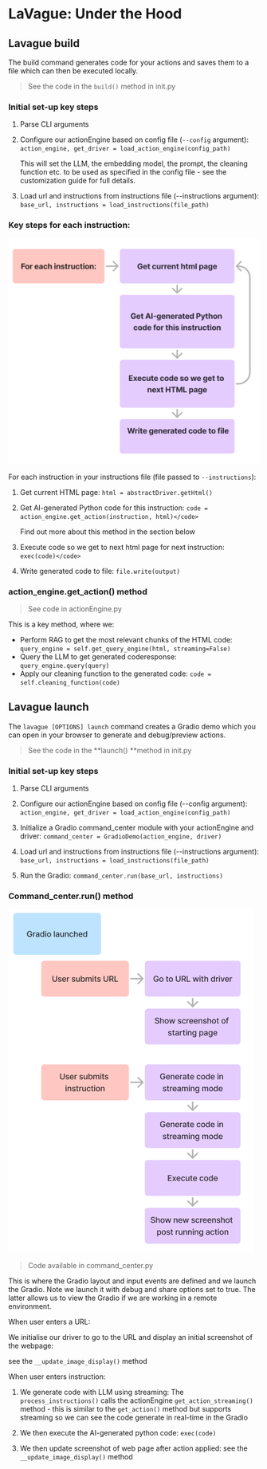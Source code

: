 # LaVague: Under the Hood

## Lavague build

The build command generates code for your actions and saves them to a file which can then be executed locally.

> See the code in the `build()` method in init.py

### Initial set-up key steps

1. Parse CLI arguments

2. Configure our actionEngine based on config file (`--config` argument): `action_engine, get_driver = load_action_engine(config_path)`

    This will set the LLM, the embedding model, the prompt, the cleaning function etc. to be used as specified in the config file - see the customization guide for full details.

3. Load url and instructions from instructions file (--instructions argument): `base_url, instructions = load_instructions(file_path)`

### Key steps for each instruction:

![execute-instruction-schema](../../assets/execute-instruction.png)

For each instruction in your instructions file (file passed to `--instructions`):

1. Get current HTML page: `html = abstractDriver.getHtml()`

2. Get AI-generated Python code for this instruction: `code = action_engine.get_action(instruction, html)</code>`

    Find out more about this method in the section below

3. Execute code so we get to next html page for next instruction: `exec(code)</code>`

4. Write generated code to file: `file.write(output)`

### action_engine.get_action() method

> See code in actionEngine.py

This is a key method, where we:

- Perform RAG to get the most relevant chunks of the HTML code: `query_engine = self.get_query_engine(html, streaming=False)`
- Query the LLM to get generated coderesponse: `query_engine.query(query)`
- Apply our cleaning function to the generated code: `code = self.cleaning_function(code)`

## Lavague launch

The `lavague [OPTIONS] launch` command creates a Gradio demo which you can open in your browser to generate and debug/preview actions.

> See the code in the **launch() **method in init.py

### Initial set-up key steps

1. Parse CLI arguments

2. Configure our actionEngine based on config file (--config argument): `action_engine, get_driver = load_action_engine(config_path)`

3. Initialize a Gradio command_center module with your actionEngine and driver: `command_center = GradioDemo(action_engine, driver)`

4. Load url and instructions from instructions file (--instructions argument): `base_url, instructions = load_instructions(file_path)`

5. Run the Gradio: `command_center.run(base_url, instructions)`

### Command_center.run() method

![gradio-schema](../../assets/gradio.png)

> Code available in command_center.py

This is where the Gradio layout and input events are defined and we launch the Gradio. Note we launch it with debug and share options set to true. The latter allows us to view the Gradio if we are working in a remote environment.

When user enters a URL:

We initialise our driver to go to the URL and display an initial screenshot of the webpage:

see the `__update_image_display()` method

When user enters instruction:

1. We generate code with LLM using streaming: The `process_instructions()` calls the actionEngine `get_action_streaming()` method - this is similar to the `get_action()` method but supports streaming so we can see the code generate in real-time in the Gradio

2. We then execute the AI-generated python code: `exec(code)`

3. We then update screenshot of web page after action applied: see the `__update_image_display()` method